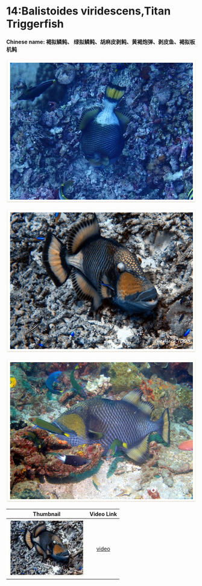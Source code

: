 # 14:Balistoides viridescens,Titan Triggerfish

#### Chinese name: **褐拟鳞鲀、** **绿拟鳞鲀**、**胡麻皮剥鲀**、**黄褐炮弹**、**剥皮鱼**、**褐拟板机鲀**

![](../../.gitbook/assets/titan-triggerfish.jpg)

![](../../.gitbook/assets/balistoides-viridescens%20%281%29.jpg)

![](../../.gitbook/assets/balistoides-viridescens2.jpg)

| Thumbnail | Video Link |
| :---: | :---: |
| ![](../../.gitbook/assets/small-balistoides-viridescens.jpg)  | [video](https://drive.google.com/open?id=1Gt0CuuRMqWv7UobDyhu_A0nkwqoGmRke) |

